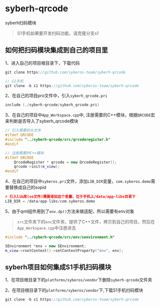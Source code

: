 # syberh-qrcode
syberh扫码模块
> S1手机如果要开发扫码功能，请克隆分支s1


## 如何把扫码模块集成到自己的项目里
1、进入自己的项目根目录下，下载代码
```javascript
git clone https://github.com/syberos-team/syberh-qrcode

// S1手机
git clone -b s1 https://github.com/syberos-team/syberh-qrcode
```

2、在自己的项目pro文件中，引入`syberh_qrcode.pri`
```C++
include (./syberh-qrcode/syberh_qrcode.pri)
```

3、在自己的项目中`App_Workspace.cpp`中, 注册需要的C++模块，根据`QRCODE`宏来判断是否导入了syberh_qrcode模块

```C++
// 引入需要的头文件
#ifdef QRCODE
#include "../syberh-qrcode/src/qrcoderegister.h"
#endif

// 注册需要的C++模块
#ifdef QRCODE
    QrcodeRegister * qrcode = new QrcodeRegister();
    qrcode->init(m_view);
#endif
```

4、在自己的项目中`syberos.pri`文件，添加`LIB_DIR`变量，`com.syberos.demo`需要替换成自己的sopid

```C++
# 引入lib库(so文件)需要添加这个变量，位于手机上/data/app-libs目录下
LIB_DIR = /data/app-libs/com.syberos.demo
```

5、由于qml组件用到了`env.dp()`方法来做适配，所以需要有env对象
> `src`文件夹下的`env`文件夹，提供了C++文件，拷贝到自己的项目，然后在`App_Workspace.cpp`中注册进去
```C++
#include "../syberh-qrcode/src/env/senvironment.h"

SEnvironment *env = new SEnvironment;
m_view->rootContext()->setContextProperty("env", env);
```

## syberh项目如何集成S1手机扫码模块
1、在项目根目录下的`platforms/syberos/vendor`下删除`syberh-qrcode`文件夹

2、在项目根目录下的`platforms/syberos/vendor`下,下载S1手机扫码模块
```javascript
git clone -b s1 https://github.com/syberos-team/syberh-qrcode
```